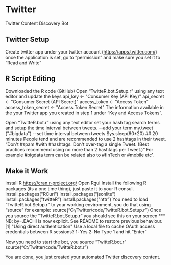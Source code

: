 # Twitter
Twitter Content Discovery Bot


## Twitter Setup
Create twitter app under your twitter account (https://apps.twitter.com/)
	once the application is set, go to “permission” and make sure you set it to “Read and Write”


## R Script Editing
Downloaded the R code (GitHub)
 Open “TwitteR.bot.Setup.r”  using any text editor  and update the keys
api_key <- "Consumer Key (API Key)"
api_secret <- "Consumer Secret (API Secret)"
access_token <- "Access Token"
access_token_secret <- "Access Token Secret"
	 The information available in the your Twitter app you created in step 1 under “Key and Access Tokens”.

Open “TwitteR.bot.r” using any text editor set your hash tag search terms  and setup the time interval between tweets.
		--add your term
    		my.tweet ("#bigdata")
		--set time interval between tweets
	Sys.sleep(60*20) ## 20 minutes
People tend and are recommended to use 2 hashtags in their tweet.
	“Don't #spam #with #hashtags. Don't over-tag a single Tweet. 
	(Best practices recommend using no more than 2 hashtags per Tweet.)”
For example #bigdata term can be related also to #finTech or #mobile etc’. 


## Make it Work
 install R https://cran.r-project.org/
Open Rgui 
Install the following R packages (its a one time thing), just paste it to your R consul. 
	install.packages("RCurl”)
	install.packages("jsonlite”)
	install.packages("twitteR”)
	install.packages("httr”)
You need to load “TwitteR.bot.Setup.r” to your working environment, you do that using “source”
for example:
	source(“C:/Twitter/code/TwitteR.bot.Setup.r”)
Once you source the “TwitteR.bot.Setup.r” you should see this on your screen
	*** NB: by=.EACHI is now explicit. See README to restore previous behaviour.
	[1] "Using direct authentication"
	Use a local file to cache OAuth access credentials between R sessions?
	1: Yes
	2: No
Type 1 and hit “Enter”

Now you need to start the bot, you source “TwitteR.bot.r”
	source(“C:/Twitter/code/TwitteR.bot.r”)
	
You are done, you just created your automated Twitter discovery content.